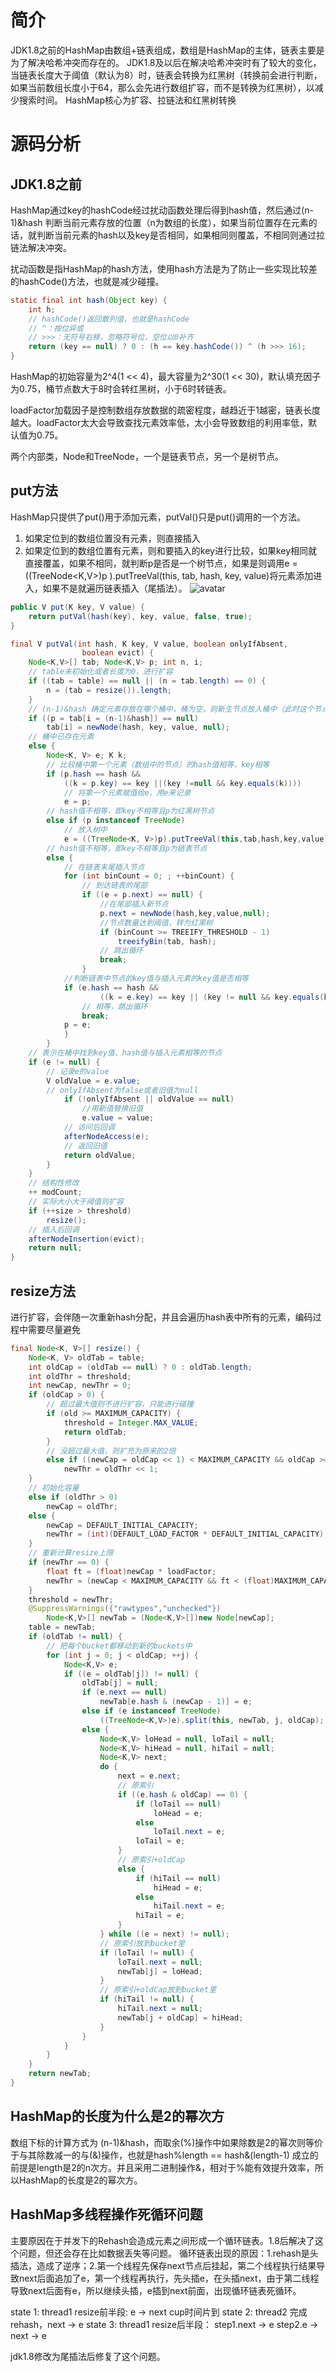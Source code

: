 # 简介
JDK1.8之前的HashMap由数组+链表组成，数组是HashMap的主体，链表主要是为了解决哈希冲突而存在的。
JDK1.8及以后在解决哈希冲突时有了较大的变化，当链表长度大于阈值（默认为8）时，链表会转换为红黑树（转换前会进行判断，如果当前数组长度小于64，那么会先进行数组扩容，而不是转换为红黑树），以减少搜索时间。
HashMap核心为扩容、拉链法和红黑树转换

# 源码分析
## JDK1.8之前
HashMap通过key的hashCode经过扰动函数处理后得到hash值，然后通过(n-1)&hash 判断当前元素存放的位置（n为数组的长度），如果当前位置存在元素的话，就判断当前元素的hash以及key是否相同，如果相同则覆盖，不相同则通过拉链法解决冲突。

扰动函数是指HashMap的hash方法，使用hash方法是为了防止一些实现比较差的hashCode()方法，也就是减少碰撞。

``` java
static final int hash(Object key) {
    int h;
    // hashCode()返回散列值，也就是hashCode
    // ^：按位异或
    // >>>：无符号右移，忽略符号位，空位以0补齐
    return (key == null) ? 0 : (h == key.hashCode()) ^ (h >>> 16);
}
```

HashMap的初始容量为2^4(1 << 4)，最大容量为2^30(1 << 30)，默认填充因子为0.75，桶节点数大于8时会转红黑树，小于6时转链表。

loadFactor加载因子是控制数组存放数据的疏密程度，越趋近于1越密，链表长度越大。loadFactor太大会导致查找元素效率低，太小会导致数组的利用率低，默认值为0.75。

两个内部类，Node和TreeNode，一个是链表节点，另一个是树节点。

## put方法
HashMap只提供了put()用于添加元素，putVal()只是put()调用的一个方法。

1. 如果定位到的数组位置没有元素，则直接插入
2. 如果定位到的数组位置有元素，则和要插入的key进行比较，如果key相同就直接覆盖，如果不相同，就判断p是否是一个树节点，如果是则调用e = ((TreeNode<K,V>)p ).putTreeVal(this, tab, hash, key, value)将元素添加进入，如果不是就遍历链表插入（尾插法）。
![avatar](../static/Hashmap的put方法流程图.png)

``` java
public V put(K key, V value) {
    return putVal(hash(key), key, value, false, true);
}

final V putVal(int hash, K key, V value, boolean onlyIfAbsent,
                boolean evict) {
    Node<K,V>[] tab; Node<K,V> p; int n, i;
    // table未初始化或者长度为0，进行扩容
    if ((tab = table) == null || (n = tab.length) == 0) {
        n = (tab = resize()).length;
    } 
    // (n-1)&hash 确定元素存放在哪个桶中，桶为空，则新生节点放入桶中（此时这个节点是放在数组中的）
    if ((p = tab[i = (n-1)&hash]) == null) 
        tab[i] = newNode(hash, key, value, null);
    // 桶中已存在元素
    else {
        Node<K, V> e; K k;
        // 比较桶中第一个元素（数组中的节点）的hash值相等，key相等
        if (p.hash == hash &&
            ((k = p.key) == key ||(key !=null && key.equals(k))))
            // 将第一个元素赋值给e，用e来记录
            e = p;
        // hash值不相等，即key不相等且p为红黑树节点
        else if (p instanceof TreeNode)
            // 放入树中
            e = ((TreeNode<K, V>)p).putTreeVal(this,tab,hash,key,value);
        // hash值不相等，即key不相等且p为链表节点
        else {
            // 在链表末尾插入节点
            for (int binCount = 0; ; ++binCount) {
                // 到达链表的尾部
                if ((e = p.next) == null) {
                    //在尾部插入新节点
                    p.next = newNode(hash,key,value,null);
                    //节点数量达到阈值，转为红黑树
                    if (binCount >= TREEIFY_THRESHOLD - 1)
                        treeifyBin(tab, hash);
                    // 跳出循环
                    break;
                }
            //判断链表中节点的key值与插入元素的key值是否相等
            if (e.hash == hash &&
                    ((k = e.key) == key || (key != null && key.equals(k))))
                // 相等，跳出循环
                break;
            p = e;
            }
        }
    // 表示在桶中找到key值、hash值与插入元素相等的节点
    if (e != null) {
        // 记录e的value
        V oldValue = e.value;
        // onlyIfAbsent为false或者旧值为null
            if (!onlyIfAbsent || oldValue == null)
                //用新值替换旧值
                e.value = value;
            // 访问后回调
            afterNodeAccess(e);
            // 返回旧值
            return oldValue;
        }
    }
    // 结构性修改
    ++ modCount;
    // 实际大小大于阈值则扩容
    if (++size > threshold)
        resize();
    // 插入后回调
    afterNodeInsertion(evict);
    return null;
}
```

## resize方法
进行扩容，会伴随一次重新hash分配，并且会遍历hash表中所有的元素，编码过程中需要尽量避免

``` java
final Node<K, V>[] resize() {
    Node<K, V> oldTab = table;
    int oldCap = (oldTab == null) ? 0 : oldTab.length;
    int oldThr = threshold;
    int newCap, newThr = 0;
    if (oldCap > 0) {
        // 超过最大值则不进行扩容，只能进行碰撞
        if (old >= MAXIMUM_CAPACITY) {
            threshold = Integer.MAX_VALUE;
            return oldTab;
        }
        // 没超过最大值，则扩充为原来的2倍
        else if ((newCap = oldCap << 1) < MAXIMUM_CAPACITY && oldCap >= DEFAULT_INITIAL_CAPACITY)
            newThr = oldThr << 1;
    }
    // 初始化容量
    else if (oldThr > 0)
        newCap = oldThr;
    else {
        newCap = DEFAULT_INITIAL_CAPACITY;
        newThr = (int)(DEFAULT_LOAD_FACTOR * DEFAULT_INITIAL_CAPACITY);
    }
    // 重新计算resize上限
    if (newThr == 0) {
        float ft = (float)newCap * loadFactor;
        newThr = (newCap < MAXIMUM_CAPACITY && ft < (float)MAXIMUM_CAPACITY ? (int)ft : Integer.MAX_VALUE);
    }
    threshold = newThr;
    @SuppressWarnings({"rawtypes","unchecked"})
        Node<K,V>[] newTab = (Node<K,V>[])new Node[newCap];
    table = newTab;
    if (oldTab != null) {
        // 把每个bucket都移动到新的buckets中
        for (int j = 0; j < oldCap; ++j) {
            Node<K,V> e;
            if ((e = oldTab[j]) != null) {
                oldTab[j] = null;
                if (e.next == null)
                    newTab[e.hash & (newCap - 1)] = e;
                else if (e instanceof TreeNode)
                    ((TreeNode<K,V>)e).split(this, newTab, j, oldCap);
                else { 
                    Node<K,V> loHead = null, loTail = null;
                    Node<K,V> hiHead = null, hiTail = null;
                    Node<K,V> next;
                    do {
                        next = e.next;
                        // 原索引
                        if ((e.hash & oldCap) == 0) {
                            if (loTail == null)
                                loHead = e;
                            else
                                loTail.next = e;
                            loTail = e;
                        }
                        // 原索引+oldCap
                        else {
                            if (hiTail == null)
                                hiHead = e;
                            else
                                hiTail.next = e;
                            hiTail = e;
                        }
                    } while ((e = next) != null);
                    // 原索引放到bucket里
                    if (loTail != null) {
                        loTail.next = null;
                        newTab[j] = loHead;
                    }
                    // 原索引+oldCap放到bucket里
                    if (hiTail != null) {
                        hiTail.next = null;
                        newTab[j + oldCap] = hiHead;
                    }
                }
            }
        }
    }
    return newTab;
}
```

## HashMap的长度为什么是2的幂次方
数组下标的计算方式为 (n-1)&hash，而取余(%)操作中如果除数是2的幂次则等价于与其除数减一的与(&)操作，也就是hash%length == hash&(length-1) 成立的前提是length是2的n次方。并且采用二进制操作&，相对于%能有效提升效率，所以HashMap的长度是2的幂次方。

## HashMap多线程操作死循环问题
主要原因在于并发下的Rehash会造成元素之间形成一个循环链表。1.8后解决了这个问题，但还会存在比如数据丢失等问题。
循环链表出现的原因：1.rehash是头插法，造成了逆序；2.第一个线程先保存next节点后挂起，第二个线程执行结果导致next后面追加了e，第一个线程再执行，先头插e，在头插next，由于第二线程导致next后面有e，所以继续头插，e插到next前面，出现循环链表死循环。

state 1:
thread1 resize前半段: e -> next  cup时间片到
state 2:
thread2 完成rehash，next -> e
state 3:
thread1 resize后半段： step1.next -> e step2.e -> next -> e

jdk1.8修改为尾插法后修复了这个问题。